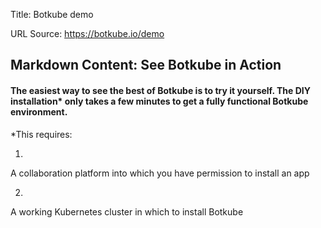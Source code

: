Title: Botkube demo

URL Source: https://botkube.io/demo

Markdown Content:
See Botkube in Action
---------------------

#### The easiest way to see the best of Botkube is to try it yourself. The DIY installation\* only takes a few minutes to get a fully functional Botkube environment.

\*This requires:

1.

A collaboration platform into which you have permission to install an app

2.

A working Kubernetes cluster in which to install Botkube
